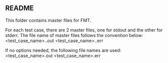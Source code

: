 README
--------
This folder contains master files for FMT.

For each test case, there are 2 master files, one for stdout and the other
for stderr.  The file name of master files follows the convention below:
<test_case_name>.<options>.out
<test_case_name>.<options>.err

If no options needed, the following file names are used:
<test_case_name>.out
<test_case_name>.err

